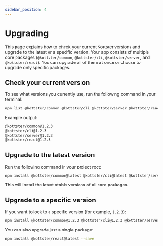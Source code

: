 ```yaml
---
sidebar_position: 4
---
```


# Upgrading

This page explains how to check your current Kottster versions and upgrade to the latest or a specific version. Your app consists of multiple core packages (`@kottster/common`, `@kottster/cli`, `@kottster/server`, and `@kottster/react`). You can upgrade all of them at once or choose to upgrade only specific packages.

## Check your current version

To see what versions you currently use, run the following command in your terminal:

```bash
npm list @kottster/common @kottster/cli @kottster/server @kottster/react
```

Example output:

```bash
@kottster/common@1.2.3
@kottster/cli@1.2.3
@kottster/server@1.2.3
@kottster/react@1.2.3
```

## Upgrade to the latest version

Run the following command in your project root:

```bash
npm install @kottster/common@latest @kottster/cli@latest @kottster/server@latest @kottster/react@latest --save
```

This will install the latest stable versions of all core packages.

## Upgrade to a specific version

If you want to lock to a specific version (for example, `1.2.3`):

```bash
npm install @kottster/common@1.2.3 @kottster/cli@1.2.3 @kottster/server@1.2.3 @kottster/react@1.2.3 --save
```

You can also upgrade just a single package:

```bash
npm install @kottster/react@latest --save
```
